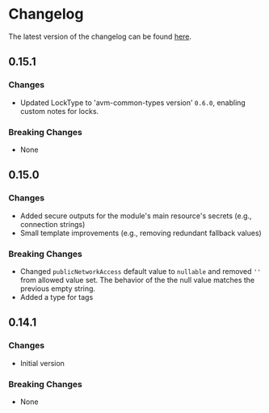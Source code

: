 # Changelog

The latest version of the changelog can be found [here](https://github.com/Azure/bicep-registry-modules/blob/main/avm/res/service-bus/namespace/CHANGELOG.md).

## 0.15.1

### Changes

- Updated LockType to 'avm-common-types version' `0.6.0`, enabling custom notes for locks.

### Breaking Changes

- None

## 0.15.0

### Changes

- Added secure outputs for the module's main resource's secrets (e.g., connection strings)
- Small template improvements (e.g., removing redundant fallback values)

### Breaking Changes

- Changed `publicNetworkAccess` default value to `nullable` and removed `''` from allowed value set. The behavior of the the null value matches the previous empty string.
- Added a type for tags

## 0.14.1

### Changes

- Initial version

### Breaking Changes

- None
